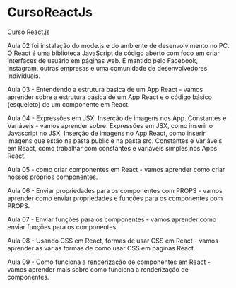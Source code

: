 # CursoReactJs
 Curso React.js

 Aula 02 foi instalação do mode.js e do ambiente de desenvolvimento no PC.
 O React é uma biblioteca JavaScript de código aberto com foco em criar interfaces de usuário em páginas web. É mantido pelo Facebook, Instagram, outras empresas e uma comunidade de desenvolvedores individuais.


Aula 03 - Entendendo a estrutura básica de um App React -  vamos aprender sobre a estrutura básica de um App React e o código básico (esqueleto) de um componente em React.

Aula 04 - Expressões em JSX. Inserção de imagens nos App. Constantes e Variáveis - vamos aprender sobre: Expressões em JSX, como inserir o Javascript no JSX. Inserção de imagens no App React, como inserir imagens que estão na pasta public e na pasta src. Constantes e Variáveis em React, como trabalhar com constantes e variáveis simples nos Apps React.

Aula 05 - como criar componentes em React -  vamos aprender como criar nossos próprios componentes.

Aula 06 - Enviar propriedades para os componentes com PROPS - vamos aprender como enviar propriedades e funções para os componentes com PROPS.

Aula 07 - Enviar funções para os componentes - vamos aprender como enviar funções para os componentes.

Aula 08 - Usando CSS em React, formas de usar CSS em React -  vamos aprender as várias formas de como usar CSS em páginas React.

Aula 09 - Como funciona a renderização de componentes em React - vamos aprender mais sobre como funciona a renderização de componentes.

